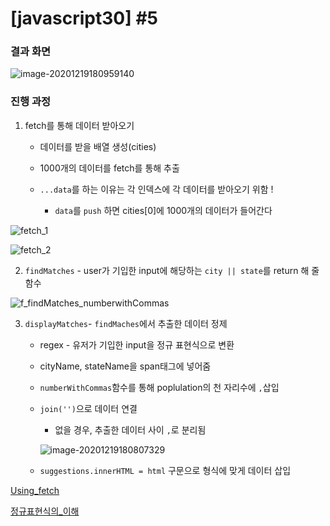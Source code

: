 # [javascript30] #5 

### 결과 화면

![image-20201219180959140](%5Bjavascript30%5D%20#6%20Type%20Ahead.assets/image-20201219180959140.png)

### 진행 과정

1. fetch를 통해 데이터 받아오기

   - 데이터를 받을 배열 생성(cities)

   - 1000개의 데이터를 fetch를 통해 추출
   - `...data`를 하는 이유는 각 인덱스에 각 데이터를 받아오기 위함 !
     - `data`를 `push` 하면 cities[0]에 1000개의 데이터가 들어간다

![fetch_1](%5Bjavascript30%5D%20#6%20Type%20Ahead.assets/fetch_1.png)

![fetch_2](%5Bjavascript30%5D%20#6%20Type%20Ahead.assets/fetch_2.png)

2. `findMatches` - user가 기입한 input에 해당하는 `city || state`를 return 해 줄 함수 

![f_findMatches_numberwithCommas](%5Bjavascript30%5D%20#6%20Type%20Ahead.assets/f_findMatches_numberwithCommas.png)

3. `displayMatches`- `findMaches`에서 추출한 데이터 정제

   - regex - 유저가 기입한 input을 정규 표현식으로 변환
   - cityName, stateName을 span태그에 넣어줌
   - `numberWithCommas`함수를 통해 poplulation의 천 자리수에 `,`삽입

   - `join('')`으로 데이터 연결

     - 없을 경우, 추출한 데이터 사이 `,`로 분리됨

     ![image-20201219180807329](%5Bjavascript30%5D%20#6%20Type%20Ahead.assets/image-20201219180807329.png)

   - `suggestions.innerHTML = html` 구문으로 형식에 맞게 데이터 삽입

[Using_fetch](https://developer.mozilla.org/ko/docs/Web/API/Fetch_API/Fetch%EC%9D%98_%EC%82%AC%EC%9A%A9%EB%B2%95)

[정규표현식의_이해](https://heropy.blog/2018/10/28/regexp/)